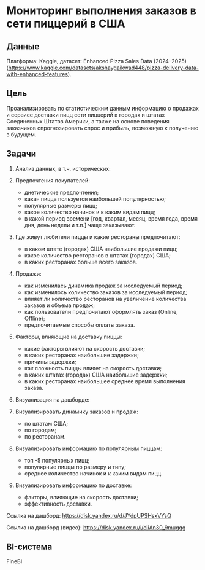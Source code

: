 # Мониторинг выполнения заказов в сети пиццерий в США


## Данные

Платформа: Kaggle, датасет: Enhanced Pizza Sales Data (2024–2025) (https://www.kaggle.com/datasets/akshaygaikwad448/pizza-delivery-data-with-enhanced-features).

## Цель

Проанализировать по статистическим данным информацию о продажах и сервисе доставки пицц сети пиццерий в городах и штатах Соединенных Штатов Америки, 
а также на основе поведения заказчиков спрогнозировать спрос и прибыль, возможную к получению в будущем.

## Задачи

1. Анализ данных, в т.ч. исторических:  
1. Предпочтения покупателей:  
   * диетические предпочтения;  
   * какая пицца пользуется наибольшей популярностью;  
   * популярные размеры пицц;  
   * какое количество начинок и к каким видам пицц;  
   * в какой период времени [год, квартал, месяц, время года, время дня, день недели и т.п.] чаще заказывают.  

2. Где живут любители пиццы и какие рестораны предпочитают:  
   * в каком штате (городах) США наибольшие продажи пицц;  
   * какое количество ресторанов в штатах (городах) США;  
   * в каких ресторанах больше всего заказов.    
  
3. Продажи:  
   * как изменилась динамика продаж за исследуемый период;  
   * как изменилось количество заказов за исследуемый период;  
   * влияет ли количество ресторанов на увеличение количества заказов и объема продаж;  
   * как пользователи предпочитают оформлять заказ (Online, Offline);  
   * предпочитаемые способы оплаты заказа.  
  
4. Факторы, влияющие на доставку пиццы:  
   * какие факторы влияют на скорость доставки;  
   * в каких ресторанах наибольшие задержки;  
   * причины задержки;  
   * как сложность пиццы влияет на скорость доставки;  
   * в каких штатах (городах) США наибольшие задержки;  
   * в каких ресторанах наибольшее среднее время выполнения заказа.   

2. Визуализация на дашборде:  
1. Визуализировать динамику заказов и продаж:  
   * по штатам США;  
   * по городам;  
   * по ресторанам.  
2. Визуализировать информацию по популярным пиццам:  
   * топ -5 популярных пицц;  
   * популярные пиццы по размеру и типу;  
   * среднее количество начинок и к каким видам пицц. 
3. Визуализировать информацию по доставке:  
   * факторы, влияющие на скорость доставки;  
   * эффективность доставки.

Ссылка на дашборд: https://disk.yandex.ru/d/JYdpUPSHsxVYsQ

Ссылка на дашборд (видео): https://disk.yandex.ru/i/ciiAn30_9muggg

## BI-система

FineBI
